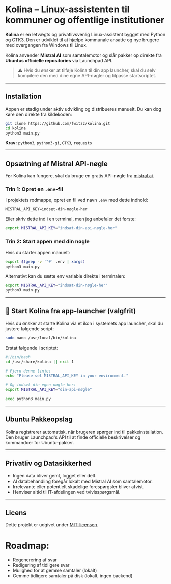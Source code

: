 # Kolina – Linux-assistenten til kommuner og offentlige institutioner

**Kolina** er en letvægts og privatlivsvenlig Linux-assistent bygget med Python og GTK3. Den er udviklet til at hjælpe kommunale ansatte og nye brugere med overgangen fra Windows til Linux.

Kolina anvender **Mistral AI** som samtalemotor og slår pakker op direkte fra **Ubuntus officielle repositories** via Launchpad API.

> ⚠️ Hvis du ønsker at tilføje Kolina til din app launcher, skal du selv kompilere den med dine egne API-nøgler og tilpasse startscriptet.

---

## Installation

Appen er stadig under aktiv udvikling og distribueres manuelt. Du kan dog køre den direkte fra kildekoden:

```bash
git clone https://github.com/fwitzz/kolina.git
cd kolina
python3 main.py
```

**Krav:** `python3`, `python3-gi`, `GTK3`, `requests`

---

## Opsætning af Mistral API-nøgle

Før Kolina kan fungere, skal du bruge en gratis API-nøgle fra [mistral.ai](https://mistral.ai).

### Trin 1: Opret en `.env`-fil

I projektets rodmappe, opret en fil ved navn `.env` med dette indhold:

```env
MISTRAL_API_KEY=indsæt-din-nøgle-her
```

Eller skriv dette ind i en terminal, men jeg anbefaler det første:
```bash
export MISTRAL_API_KEY="indsæt-din-api-nøgle-her"
```

### Trin 2: Start appen med din nøgle

Hvis du starter appen manuelt:

```bash
export $(grep -v '^#' .env | xargs)
python3 main.py
```

Alternativt kan du sætte env variable direkte i terminalen:

```bash
export MISTRAL_API_KEY="indsæt-din-nøgle-her"
python3 main.py
```

---

## 📁 Start Kolina fra app-launcher (valgfrit)

Hvis du ønsker at starte Kolina via et ikon i systemets app launcher, skal du justere følgende script:

```bash
sudo nano /usr/local/bin/kolina
```

Erstat følgende i scriptet:

```bash
#!/bin/bash
cd /usr/share/kolina || exit 1

# Fjern denne linje:
echo "Please set MISTRAL_API_KEY in your environment."

# Og indsæt din egen nøgle her:
export MISTRAL_API_KEY="din-api-nøgle"

exec python3 main.py
```

---

## Ubuntu Pakkeopslag

Kolina registrerer automatisk, når brugeren spørger ind til pakkeinstallation. Den bruger Launchpad's API til at finde officielle beskrivelser og kommandoer for Ubuntu-pakker.

---

## Privatliv og Datasikkerhed

* Ingen data bliver gemt, logget eller delt.
* Al databehandling foregår lokalt med Mistral AI som samtalemotor.
* Irrelevante eller potentielt skadelige forespørgsler bliver afvist.
* Henviser altid til IT-afdelingen ved tvivlsspørgsmål.

---

## Licens

Dette projekt er udgivet under [MIT-licensen](LICENSE).


# Roadmap:

- Regenerering af svar
- Redigering af tidligere svar
- Mulighed for at gemme samtaler (lokalt)
- Gemme tidligere samtaler på disk (lokalt, ingen backend)
